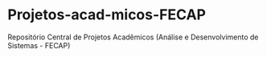 # Projetos-acad-micos-FECAP
Repositório Central de Projetos Acadêmicos (Análise e Desenvolvimento de Sistemas - FECAP)
